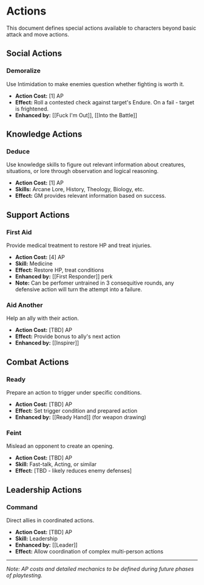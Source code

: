 # Actions

This document defines special actions available to characters beyond basic attack and move actions.

## Social Actions

### Demoralize
Use Intimidation to make enemies question whether fighting is worth it.
- **Action Cost:** [1] AP
- **Effect:** Roll a contested check against target's Endure. On a fail - target is frightened.
- **Enhanced by:** [[Fuck I'm Out]], [[Into the Battle]]

## Knowledge Actions

### Deduce
Use knowledge skills to figure out relevant information about creatures, situations, or lore through observation and logical reasoning.
- **Action Cost:** [1] AP
- **Skills:** Arcane Lore, History, Theology, Biology, etc.
- **Effect:** GM provides relevant information based on success.

## Support Actions

### First Aid
Provide medical treatment to restore HP and treat injuries.
- **Action Cost:** [4] AP
- **Skill:** Medicine
- **Effect:** Restore HP, treat conditions
- **Enhanced by:** [[First Responder]] perk
- **Note:** Can be perfomer untrained in 3 consequitive rounds, any defensive action will turn the attempt into a failure.

### Aid Another
Help an ally with their action.
- **Action Cost:** [TBD] AP
- **Effect:** Provide bonus to ally's next action
- **Enhanced by:** [[Inspirer]]

## Combat Actions

### Ready
Prepare an action to trigger under specific conditions.
- **Action Cost:** [TBD] AP
- **Effect:** Set trigger condition and prepared action
- **Enhanced by:** [[Ready Hand]] (for weapon drawing)

### Feint
Mislead an opponent to create an opening.
- **Action Cost:** [TBD] AP
- **Skill:** Fast-talk, Acting, or similar
- **Effect:** [TBD - likely reduces enemy defenses]

## Leadership Actions

### Command
Direct allies in coordinated actions.
- **Action Cost:** [TBD] AP
- **Skill:** Leadership
- **Enhanced by:** [[Leader]]
- **Effect:** Allow coordination of complex multi-person actions

---

*Note: AP costs and detailed mechanics to be defined during future phases of playtesting.*
